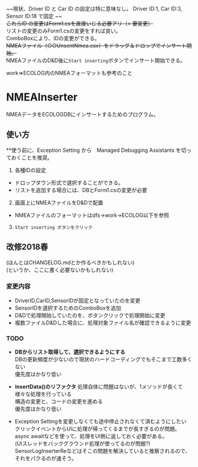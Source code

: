 ~~現状、Driver ID と Car ID の設定は特に意味なし。 Driver ID:1, Car ID:3, Sensor ID:18 で固定 ~~  
~~これらID の変更はForm1.csを直接いじる必要アリ（←要変更）~~  
リストの変更のみForm1.csの変更をすれば良い。  
ComboBoxにより、IDの変更ができる。    
~~NMEAファイル（○○UnsentNmea.csv）をドラッグ＆ドロップでインサート開始。~~  
NMEAファイルのD&D後に`Start inserting`ボタンでインサート開始できる。  

work⇒ECOLOG内のNMEAフォーマットも参考のこと

# NMEAInserter
NMEAデータをECOLOGDBにインサートするためのプログラム。  

## 使い方
**使う前に、Exception Setting から　Managed Debugging Assistants を切っておくことを推奨。  

1. 各種IDの設定
  - ドロップダウン形式で選択することができる。  
  - リストを追加する場合には、DBとForm1.csの変更が必要
2.  画面上にNMEAファイルをD&Dで配置
  - NMEAファイルのフォーマットはdfs->work->ECOLOG以下を参照  
3. `Start inserting ボタンをクリック`

## 改修2018春
(ほんとはCHANGELOG.mdとか作るべきかもしれない)  
(というか、ここに書く必要ないかもしれない)  

### 変更内容
- DriverID,CarID,SensorIDが固定となっていたのを変更
- SensorIDを選択するためのComboBoxを追加  
- D&Dで処理開始していたのを、ボタンクリックで処理開始に変更  
- 複数ファイルD&Dした場合に、処理対象ファイル名が確認できるように変更

### TODO
- **DBからリスト取得して、選択できるようにする**  
  DBの更新頻度が少ないので現状のハードコーディングでもそこまで工数多くない  
  優先度はかなり低い  
- **insertData()のリファクタ**
  処理自体に問題はないが、1メソッドが長くて様々な処理を行っている  
  構造の変更と、コードの変更を進める  
  優先度はかなり低い

- Exception Settingを変更しなくても途中停止されなくて済むようにしたい
  クリックイベントからUIに処理が帰ってくるまでが長すぎるのが問題。  
  async awaitなどを使って、処理をUI側に返しておく必要がある。  
  (UIスレッドをバックグラウンド処理が使ってるのが問題?)  
  SensorLogInserterReなどはそこの問題を解決していると推察されるので、それをパクるのが速そう。


